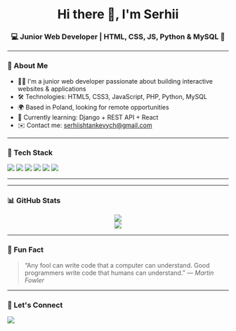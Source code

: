 <!-- profile README.md -->

<h1 align="center">Hi there 👋, I'm Serhii</h1>
<h3 align="center">💻 Junior Web Developer | HTML, CSS, JS, Python & MySQL 💾</h3>

---

### 🚀 About Me
- 👨‍💻 I'm a junior web developer passionate about building interactive websites & applications  
- 🛠️ Technologies: HTML5, CSS3, JavaScript, PHP, Python, MySQL  
- 🌍 Based in Poland, looking for remote opportunities  
- 🌱 Currently learning: Django + REST API + React  
- ✉️ Contact me: [serhiishtankevych@gmail.com](mailto:serhiishtankevych@gmail.com)

---

### 🔧 Tech Stack

<p align="left">
  <img src="https://img.shields.io/badge/HTML5-E34F26?style=flat&logo=html5&logoColor=white" />
  <img src="https://img.shields.io/badge/CSS3-1572B6?style=flat&logo=css3&logoColor=white" />
  <img src="https://img.shields.io/badge/JavaScript-F7DF1E?style=flat&logo=javascript&logoColor=black" />
  <img src="https://img.shields.io/badge/PHP-777BB4?style=flat&logo=php&logoColor=white" />
  <img src="https://img.shields.io/badge/Python-3776AB?style=flat&logo=python&logoColor=white" />
  <img src="https://img.shields.io/badge/MySQL-4479A1?style=flat&logo=mysql&logoColor=white" />
</p>

---

<!--
### 💼 Featured Projects

#### 🌐 [Portfolio Website](https://github.com/sergeysv1101/portfolio-site)
Personal website showcasing my projects, skills, and contact info.

#### 📦 [ToDo List App](https://github.com/sergeysv1101/todo-app)
Simple and clean JavaScript ToDo app with localStorage.

#### 🌤️ [Weather Dashboard](https://github.com/sergeysv1101/weather-app)
App that fetches real-time weather data using external API (Vanilla JS + HTML/CSS).

#### 🧾 [Notes App (Python)](https://github.com/sergeysv1101/notes-cli)
A Python CLI notes manager using file handling.

#### 🗃️ [MySQL Contacts Manager](https://github.com/sergeysv1101/mysql-contacts)
Python + MySQL-based CRUD system for managing contacts.
-->
---

### 📊 GitHub Stats

<p align="center">
  <img src="https://github-readme-stats.vercel.app/api?username=sergeysv1101&show_icons=true&theme=tokyonight" />
  <br>
  <img src="https://github-readme-stats.vercel.app/api/top-langs/?username=sergeysv1101&layout=compact&theme=tokyonight" />
</p>

---

### 🧠 Fun Fact

> “Any fool can write code that a computer can understand. Good programmers write code that humans can understand.” — *Martin Fowler*

---

### 🔗 Let's Connect

<p>
  <a href="mailto:sergeysv1101@gmail.com"><img src="https://img.shields.io/badge/-Email-D14836?style=flat&logo=gmail&logoColor=white"/></a>
  <!-- Add more links when available: portfolio, LinkedIn, etc -->
</p>
